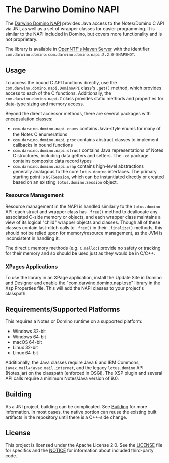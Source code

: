 # The Darwino Domino NAPI

The [Darwino Domino NAPI](https://github.com/darwino/domino-napi) provides Java access to the Notes/Domino C API via JNI, as well as a set of wrapper classes for easier programming. It is similar to the NAPI included in Domino, but covers more functionality and is not proprietary.

The library is available in [OpenNTF's Maven Server](https://artifactory.openntf.org) with the identifier `com.darwino.domino:com.darwino.domino.napi:2.2.0-SNAPSHOT`.

## Usage

To access the bound C API functions directly, use the `com.darwino.domino.napi.DominoAPI` class's `.get()` method, which provides access to each of the C functions. Additionally, the `com.darwino.domino.napi.C` class provides static methods and properties for data-type sizing and memory access.

Beyond the direct accessor methods, there are several packages with encapsulation classes:

- `com.darwino.domino.napi.enums` contains Java-style enums for many of the Notes C enumerations
- `com.darwino.domino.napi.proc` contains abstract classes to implement callbacks in bound functions
- `com.darwino.domino.napi.struct` contains Java representations of Notes C structures, including data getters and setters. The `.cd` package contains composite data record types
- `com.darwino.domino.napi.wrap` contains high-level abstractions generally analagous to the core `lotus.domino` interfaces. The primary starting point is `NSFSession`, which can be instantiated directly or created based on an existing `lotus.domino.Session` object.

### Resource Management

Resource management in the NAPI is handled similarly to the `lotus.domino` API: each struct and wrapper class has `.free()` method to deallocate any associated C-side memory or objects, and each wrapper class maintains a view of its logical "child" wrapper objects and classes. Though all of these classes contain last-ditch calls to `.free()` in their `.finalize()` methods, this should not be relied upon for memory/resource management, as the JVM is inconsistent in handling it.

The direct `C` memory methods (e.g. `C.malloc`) provide no safety or tracking for their memory and so should be used just as they would be in C/C++.

### XPages Applications

To use the library in an XPage application, install the Update Site in Domino and Designer and enable the "com.darwino.domino.napi.xsp" library in the Xsp Properties file. This will add the NAPI classes to your project's classpath.

## Requirements/Supported Platforms

This requires a Notes or Domino runtime on a supported platform:

* Windows 32-bit
* Windows 64-bit
* macOS 64-bit
* Linux 32-bit
* Linux 64-bit

Additionally, the Java classes require Java 6 and IBM Commons, `javax.mail`+`javax.mail.internet`, and the legacy `lotus.domino` API (Notes.jar) on the classpath (enforced in OSGi). The XSP plugin and several API calls require a minimum Notes/Java version of 9.0.

## Building

As a JNI project, building can be complicated. See [Building](Building.md) for more information. In most cases, the native portion can reuse the existing built artifacts in the repository until there is a C++-side change.

## License

This project is licensed under the Apache License 2.0. See the [LICENSE](LICENSE) file for specifics and the [NOTICE](NOTICE.txt) for information about included third-party code.